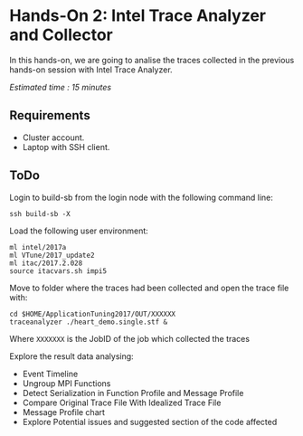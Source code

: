 # Hands-On 2: Intel Trace Analyzer and Collector
In this hands-on, we are going to analise the traces collected in the previous hands-on session with Intel Trace Analyzer.

*Estimated time : 15 minutes*

## Requirements
* Cluster account.
* Laptop with SSH client.

## ToDo
Login to build-sb from the login node with the following command line:

```
ssh build-sb -X
```

Load the following user environment:

```
ml intel/2017a
ml VTune/2017_update2
ml itac/2017.2.028
source itacvars.sh impi5
```

Move to folder where the traces had been collected and open the trace file with:

```
cd $HOME/ApplicationTuning2017/OUT/XXXXXX
traceanalyzer ./heart_demo.single.stf &
```

Where ```XXXXXXX``` is the JobID of the job which collected the traces

Explore the result data analysing:
* Event Timeline 
* Ungroup MPI Functions
* Detect Serialization in Function Profile and Message Profile
* Compare Original Trace File With Idealized Trace File
* Message Profile chart
* Explore Potential issues and suggested section of the code affected
